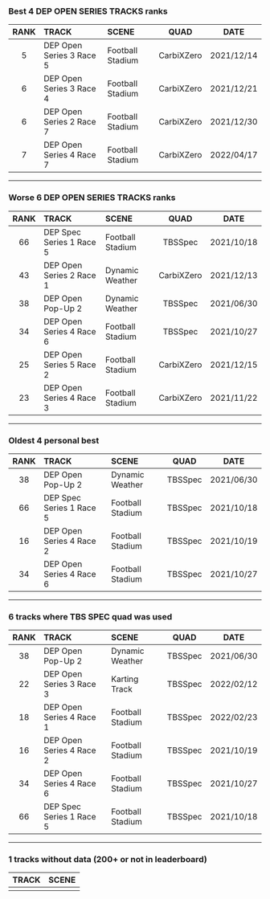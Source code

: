 ### Best 4 DEP OPEN SERIES TRACKS ranks
|RANK|TRACK|SCENE|QUAD|DATE|
|:---:|:---|:---|:---:|:---:|
|5|DEP Open Series 3 Race 5|Football Stadium|CarbiXZero|2021/12/14|
|6|DEP Open Series 3 Race 4|Football Stadium|CarbiXZero|2021/12/21|
|6|DEP Open Series 2 Race 7|Football Stadium|CarbiXZero|2021/12/30|
|7|DEP Open Series 4 Race 7|Football Stadium|CarbiXZero|2022/04/17|
---
### Worse 6 DEP OPEN SERIES TRACKS ranks
|RANK|TRACK|SCENE|QUAD|DATE|
|:---:|:---|:---|:---:|:---:|
|66|DEP Spec Series 1 Race 5|Football Stadium|TBSSpec|2021/10/18|
|43|DEP Open Series 2 Race 1|Dynamic Weather|CarbiXZero|2021/12/13|
|38|DEP Open Pop-Up 2|Dynamic Weather|TBSSpec|2021/06/30|
|34|DEP Open Series 4 Race 6|Football Stadium|TBSSpec|2021/10/27|
|25|DEP Open Series 5 Race 2|Football Stadium|CarbiXZero|2021/12/15|
|23|DEP Open Series 4 Race 3|Football Stadium|CarbiXZero|2021/11/22|
---
### Oldest 4 personal best
|RANK|TRACK|SCENE|QUAD|DATE|
|:---:|:---|:---|:---:|:---:|
|38|DEP Open Pop-Up 2|Dynamic Weather|TBSSpec|2021/06/30|
|66|DEP Spec Series 1 Race 5|Football Stadium|TBSSpec|2021/10/18|
|16|DEP Open Series 4 Race 2|Football Stadium|TBSSpec|2021/10/19|
|34|DEP Open Series 4 Race 6|Football Stadium|TBSSpec|2021/10/27|
---
### 6 tracks where TBS SPEC quad was used
|RANK|TRACK|SCENE|QUAD|DATE|
|:---:|:---|:---|:---:|:---:|
|38|DEP Open Pop-Up 2|Dynamic Weather|TBSSpec|2021/06/30|
|22|DEP Open Series 3 Race 3|Karting Track|TBSSpec|2022/02/12|
|18|DEP Open Series 4 Race 1|Football Stadium|TBSSpec|2022/02/23|
|16|DEP Open Series 4 Race 2|Football Stadium|TBSSpec|2021/10/19|
|34|DEP Open Series 4 Race 6|Football Stadium|TBSSpec|2021/10/27|
|66|DEP Spec Series 1 Race 5|Football Stadium|TBSSpec|2021/10/18|
---
### 1 tracks without data (200+ or not in leaderboard)
|TRACK|SCENE|
|:---|:---|
|||
